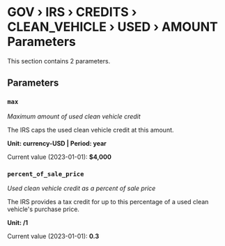 # GOV › IRS › CREDITS › CLEAN_VEHICLE › USED › AMOUNT Parameters

This section contains 2 parameters.

## Parameters

### `max`
*Maximum amount of used clean vehicle credit*

The IRS caps the used clean vehicle credit at this amount.

**Unit: currency-USD | Period: year**

Current value (2023-01-01): **$4,000**


### `percent_of_sale_price`
*Used clean vehicle credit as a percent of sale price*

The IRS provides a tax credit for up to this percentage of a used clean vehicle's purchase price.

**Unit: /1**

Current value (2023-01-01): **0.3**

